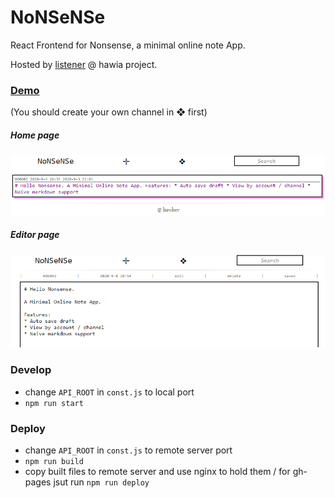 # NoNSeNSe

React Frontend for Nonsense, a minimal online note App.

Hosted by [listener](https://github.com/ashawkey/listener.git) @ hawia project.


### [Demo](https://hawia.xyz/nonsense/)

(You should create your own channel in ❖ first)

##### Home page

![editor](./img/home.png)

##### Editor page

![editor](./img/editor.png)


### Develop

* change `API_ROOT` in `const.js` to local port
* ```npm run start```

### Deploy

* change `API_ROOT` in `const.js` to remote server port
* ```npm run build```
* copy built files to remote server and use nginx to hold them / for gh-pages jsut run ```npm run deploy```